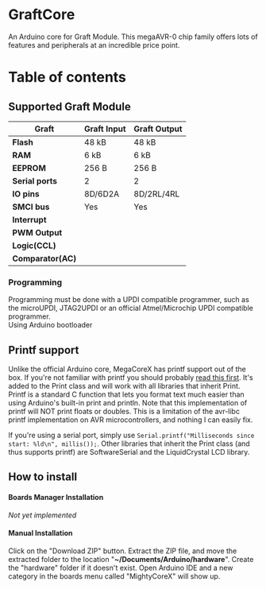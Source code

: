 # GraftCore
An Arduino core for Graft Module. This megaAVR-0 chip family offers lots of features and peripherals at an incredible price point.

# Table of contents


## Supported Graft Module

| Graft            | Graft Input                | Graft Output                      |
|------------------|----------------------------|-----------------------------------|
| **Flash**        | 48 kB                      | 48 kB                             |
| **RAM**          | 6 kB                       | 6 kB                              |
| **EEPROM**       | 256 B                      | 256 B                             |
| **Serial ports** | 2                          | 2                                 |
| **IO pins**      | 8D/6D2A                    | 8D/2RL/4RL                        |
| **SMCI bus**     | Yes                        | Yes                               |
| **Interrupt**    |                            |                                   |
| **PWM Output**   |                            |                                   |
|**Logic(CCL)**    |                            |                                   |
|**Comparator(AC)**|                            |                                   |


### Programming
Programming must be done with a UPDI compatible programmer, such as the microUPDI, JTAG2UPDI or an official Atmel/Microchip UPDI compatible programmer.<br/> Using Arduino bootloader

## Printf support
Unlike the official Arduino core, MegaCoreX has printf support out of the box. If you're not familiar with printf you should probably [read this first](https://www.tutorialspoint.com/c_standard_library/c_function_printf.htm). It's added to the Print class and will work with all libraries that inherit Print. Printf is a standard C function that lets you format text much easier than using Arduino's built-in print and println. Note that this implementation of printf will NOT print floats or doubles. This is a limitation of the avr-libc printf implementation on AVR microcontrollers, and nothing I can easily fix.

If you're using a serial port, simply use `Serial.printf("Milliseconds since start: %ld\n", millis());`. Other libraries that inherit the Print class (and thus supports printf) are SoftwareSerial and the LiquidCrystal LCD library.



## How to install
#### Boards Manager Installation
*Not yet implemented*

#### Manual Installation
Click on the "Download ZIP" button. Extract the ZIP file, and move the extracted folder to the location "**~/Documents/Arduino/hardware**". Create the "hardware" folder if it doesn't exist.
Open Arduino IDE and a new category in the boards menu called "MightyCoreX" will show up.


